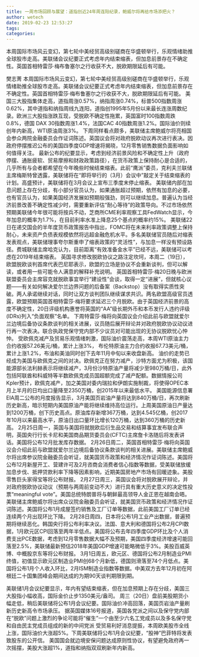 ```yaml
---
title: 一周市场回顾与展望：道指创近24年周连阳纪录，鲍威尔将再给市场添把火？
author: wetech
date: 2019-02-23 12:53:27
tags: 
categories: 
---
```

本周国际市场风云变幻，第七轮中美经贸高级别磋商在华盛顿举行，乐观情绪助推全球股市走高。美联储会议纪要正式考虑年内结束缩表，但加息前景存在不确定性。英国首相特雷莎·梅布鲁塞尔之行收获不大，脱欧期限延后有可能。
<!-- more -->
樊志菁
本周国际市场风云变幻，第七轮中美经贸高级别磋商在华盛顿举行，乐观情绪助推全球股市走高。美联储会议纪要正式考虑年内结束缩表，但加息前景存在不确定性。英国首相特雷莎·梅布鲁塞尔之行收获不大，脱欧期限延后有可能。
美国三大股指集体走高，道指周涨0.57%，纳指周涨0.74%，标普500指数周涨0.62%，其中道指和纳指周线九连阳，道指创1995年5月份以来最长连涨周数纪录。欧洲三大股指涨跌互现，受脱欧不确定性拖累，英国富时100指数周跌0.8%，德国 DAX 30指数周涨1.4%，法国CAC 40指数周涨1.2%。国际油价则续创年内新高，WTI原油周涨3%。
下周同样看点颇多，美联储主席鲍威尔将亮相国会参众两院金融委员会作证词陈述。英国议会将对政府脱欧动议再次进行表决。因政府停摆推迟公布的美国四季度GDP增速将揭晓，12月零售销售数据负面影响如何值得关注。
最新公布的纪要显示，考虑到经济前景风险和不确定性上升（政府停摆、通胀疲软、贸易摩擦和财政政策路径），在货币政策上保持耐心是合适的，几乎所有与会者都希望在今年晚些时候结束缩表。此前“鹰派”委员，克利夫兰联储主席梅斯特曾透露，美联储将在“即将举行的（3月）会议中”敲定关于结束缩表的计划。高盛预计，美联储将在3月会议上宣布三季度末停止缩表。
美联储内部在加息问题上存在分歧，有小部分官员认为，如果通胀超过预期，依然有加息的必要，也有官员认为，如果美国经济发展如预期般强劲，则可以继续加息。普遍认为当经济前景改善不确定性减少时，需要重新评估“耐心等待”的政策导向。不过市场依然预期美联储今年很可能将按兵不动，芝商所CME利率观察工具FedWatch显示，今年加息的概率为1.7%，在目前利率水准上降息25个基点的概率约15%。
美联储22日在递交国会的半年度货币政策报告中指出，FOMC将在未来利率政策调整上保持耐心，未来资产负债表规模依然将远超金融危机水平。多名美联储官员随后对缩表发表观点，美联储理事夸尔斯重申了缩表政策的“灵活性”，与加息一样没有预设路径。费城联储主席哈克认为，目前距离“有效准备金水平”已经不远，美联储可以考虑在2019年结束缩表。
英国寻求修改脱欧协议之路注定坎坷，本周二（19日），欧盟脱欧谈判首席代表巴尼耶表示，欧盟的立场是协议不会重新谈判，但可以解读，或者用一些可能令人满意的解释补充说明。
英国首相特雷莎·梅20日晚与欧洲联盟委员会主席容克就脱欧事宜举行“建设性”会谈，取得一定“进展”，但就核心议题——有关如何解决爱尔兰边界问题的后备案（Backstop）没有取得实质性突破。两人承诺继续对话，同时让双方谈判团队继续谋求共识。两名欧盟高级官员透露，欧盟预期英国首相特雷莎·梅将要求延迟三个月脱欧。由于英国经济前景的高度不确定性，20日评级机构惠誉将英国的“AA”级长期外币和本币发行人违约评级(IDRs)列入“负面观察”名单。
下周特雷莎·梅将向英国议会介绍此前与欧盟就爱尔兰边境后备协议条款谈判的相关进展，议员随后展开辩论并对政府脱欧协议动议进行再一次表决。联合执政党保守党内部不少议员对可能出现的无协议脱欧忧心忡忡。
受欧佩克减产及贸易乐观情绪刺激，国际油价震荡走高，本周WTI原油主力合约收报57.26美元/桶，累计上涨3%， 布伦特原油主力合约收报67.73美元/桶，累计上涨1.2%，布油和美油同时创下去年11月中旬以来收盘新高。
油价的走势已经成为美国与欧佩克之间的对决。欧佩克正在努力减产，沙特方面尤为积极，该国能源部长法利赫表示将继续减产，3月份沙特原油产量将减少至980万桶/日，此外包括阿联酋和科威特等半数欧佩克成员国超额完成了减产配额。数据情报公司Kpler预计，欧佩克减产，加之美国对委内瑞拉和伊朗实施制裁，将使得OPEC本月上半月的日均出口量降至2350万桶，创2015年以来最低水平。
美国能源信息署EIA周二公布的月度报告显示，3月美国页岩油产量将达到840万桶/日，再次刷新历史新高，暗示短期内美国原油产能将继续维持高位运行。上周美国原油日产量达到1200万桶，创下历史高点。原油库存新增367万桶，达到4.545亿桶，创2017年10月以来最高水平，原油日出口量环比增长120万桶，达到360万桶的历史新高。
2月25日周一，英国与美国将就脱欧后衍生品交易和结算事宜发布联合声明，英国央行行长卡尼和美国商品期货委员会(CFTC)主席詹卡洛随后将发表讲话。美国将公布12月批发库存数据。
2月26日周二，英国首相特雷莎·梅将向英国议会介绍此前与欧盟就爱尔兰边境后备协议条款谈判的相关进展。美联储主席鲍威尔将出席参议院金融委员会听证，就美国货币政策和经济情况作证词陈述。美国将公布12月新屋开工、营建许可及2月咨商会消费者信心指数等数据，受美联储放缓加息步伐、抵押贷款利率下降等因素影响，近期美国房地产市场有回暖迹象。美股零售巨头家得宝等将公布财报。
2月27日周三，英国议会将对脱欧展开辩论，并对政府脱欧协议动议（预期与两周前变动不大）进行具有重大历史意义的决定性投票“meaningful vote”。美国总统特朗普将与朝鲜最高领导人金正恩在越南会晤。美联储主席鲍威尔将出席众议院金融委员会听证，就美国货币政策和经济情况作证词陈述。美国将公布1月成屋签约销售及工厂订单等数据，此前美国工厂订单已经连续两个月出现环比下降。
2月28日周四，日本将公布1月工业产出数据，普遍预期将继续恶化。韩国央行将公布利率决议。法国、意大利和德国将公布2月CPI数据，1月欧元区CPI回落至两年半低点。美国将公布去年四季度GDP环比及个人消费支出PCE数据，考虑到12月零售数据大幅不及预期，美国四季度经济增速可能回落至2.5%，美联储最新预估2018年美国GDP增速可能略微低于3%。美股百威英博、中概股京东等将公布财报。
3月1日周五，欧元区、德国将公布2月制造业PMI终值，初值显示欧元区制造业PMI创68个月新低，德国则滑落至74个月低点。美国将公布1月个人收入环比，2月ISM制造业指数等数据。中美双方去年12月初在阿根廷二十国集团峰会期间达成的为期90天谈判期限到期。
 
 
美联储1月会议纪要显示，年内有望结束缩表，但在加息预期上存在分歧，美国三大股指小幅收高，国际金价止步1350美元/盎司。
周三（20日）盘前美股期货小幅走低，稍后美联储将公布1月会议纪要。国际油价冲高回落，美国页岩油产量刷新历史新高令市场承压。
据英国媒体16号报道，英国各党派之间以及保守党内部在“脱欧”问题上激烈的争论可能将“催生”一个由至少六名工党成员以及多名保守党和自由民主党成员组成的新的中间党派
受贸易利好消息提振，本周欧美股市全线上涨，国际油价大涨超5%。下周美联储将公布1月会议纪要，“股神”巴菲特将发表致股东的公开信。
美国国会就边境安保问题达成原则性协议，有望避免政府再一次摇摆，美股大涨超1%，道指和纳指双双刷新年内新高。

